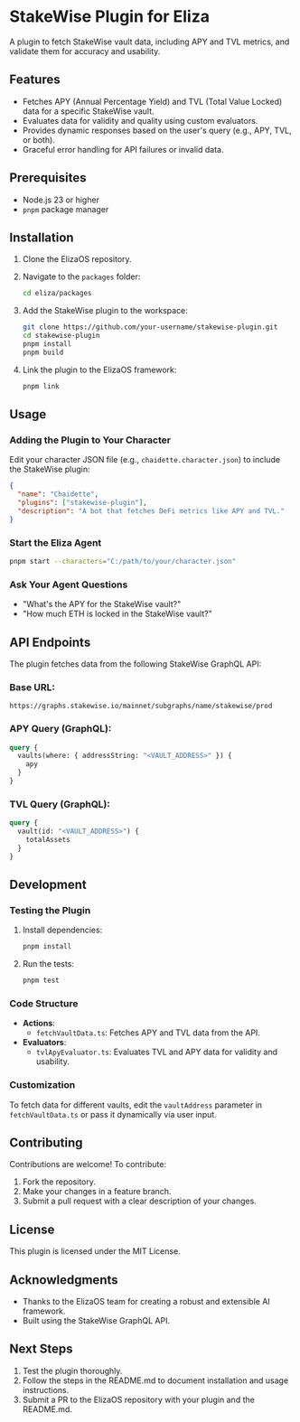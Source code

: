 # StakeWise Plugin for Eliza

A plugin to fetch StakeWise vault data, including APY and TVL metrics, and validate them for accuracy and usability.

## Features

- Fetches APY (Annual Percentage Yield) and TVL (Total Value Locked) data for a specific StakeWise vault.
- Evaluates data for validity and quality using custom evaluators.
- Provides dynamic responses based on the user's query (e.g., APY, TVL, or both).
- Graceful error handling for API failures or invalid data.

## Prerequisites

- Node.js 23 or higher
- `pnpm` package manager

## Installation

1. Clone the ElizaOS repository.
2. Navigate to the `packages` folder:

   ```bash
   cd eliza/packages
   ```

3. Add the StakeWise plugin to the workspace:

   ```bash
   git clone https://github.com/your-username/stakewise-plugin.git
   cd stakewise-plugin
   pnpm install
   pnpm build
   ```

4. Link the plugin to the ElizaOS framework:

   ```bash
   pnpm link
   ```

## Usage

### Adding the Plugin to Your Character

Edit your character JSON file (e.g., `chaidette.character.json`) to include the StakeWise plugin:

```json
{
  "name": "Chaidette",
  "plugins": ["stakewise-plugin"],
  "description": "A bot that fetches DeFi metrics like APY and TVL."
}
```

### Start the Eliza Agent

```bash
pnpm start --characters="C:/path/to/your/character.json"
```

### Ask Your Agent Questions

- "What's the APY for the StakeWise vault?"
- "How much ETH is locked in the StakeWise vault?"

## API Endpoints

The plugin fetches data from the following StakeWise GraphQL API:

### Base URL:

```text
https://graphs.stakewise.io/mainnet/subgraphs/name/stakewise/prod
```

### APY Query (GraphQL):

```graphql
query {
  vaults(where: { addressString: "<VAULT_ADDRESS>" }) {
    apy
  }
}
```

### TVL Query (GraphQL):

```graphql
query {
  vault(id: "<VAULT_ADDRESS>") {
    totalAssets
  }
}
```

## Development

### Testing the Plugin

1. Install dependencies:

   ```bash
   pnpm install
   ```

2. Run the tests:

   ```bash
   pnpm test
   ```

### Code Structure

- **Actions**:
  - `fetchVaultData.ts`: Fetches APY and TVL data from the API.
- **Evaluators**:
  - `tvlApyEvaluator.ts`: Evaluates TVL and APY data for validity and usability.

### Customization

To fetch data for different vaults, edit the `vaultAddress` parameter in `fetchVaultData.ts` or pass it dynamically via user input.

## Contributing

Contributions are welcome! To contribute:

1. Fork the repository.
2. Make your changes in a feature branch.
3. Submit a pull request with a clear description of your changes.

## License

This plugin is licensed under the MIT License.

## Acknowledgments

- Thanks to the ElizaOS team for creating a robust and extensible AI framework.
- Built using the StakeWise GraphQL API.

## Next Steps

1. Test the plugin thoroughly.
2. Follow the steps in the README.md to document installation and usage instructions.
3. Submit a PR to the ElizaOS repository with your plugin and the README.md.
